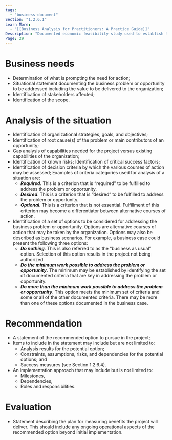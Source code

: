 ```yaml
---
tags:
  - "business-document"
Section: "1.2.6.1"
Learn More:
  - "[[Business Analysis for Practitioners: A Practice Guide]]"
Description: "Documented economic feasibility study used to establish the validity of the benefits of a selected component lacking sufficient definition and that is used as a basis for the authorization of further project management activities. The business case lists the objectives and reasons for project initiation. It helps measure the project success at the end of the project against the project objectives. The business case is a project business document that is used throughout the project life cycle. The business case may be used before the project initiation and may result in a go/no-go decision for the project."
Page: 29
---
```

# Business needs
- Determination of what is prompting the need for action;
- Situational statement documenting the business problem or opportunity to be addressed including the value to be delivered to the organization;
- Identification of stakeholders affected;
- Identification of the scope.
# Analysis of the situation
- Identification of organizational strategies, goals, and objectives;
- Identification of root cause(s) of the problem or main contributors of an opportunity;
- Gap analysis of capabilities needed for the project versus existing capabilities of the organization;
- Identification of known risks; Identification of critical success factors;
- Identification of decision criteria by which the various courses of action may be assessed;
     Examples of criteria categories used for analysis of a situation are:
	- ***Required***. This is a criterion that is “required” to be fulfilled to address the problem or opportunity.
	- ***Desired***. This is a criterion that is “desired” to be fulfilled to address the problem or opportunity.
	- ***Optional***. This is a criterion that is not essential. Fulfillment of this criterion may become a differentiator between alternative courses of action.
- Identification of a set of options to be considered for addressing the business problem or opportunity. Options are alternative courses of action that may be taken by the organization. Options may also be described as business scenarios. For example, a business case could present the following three options:
	- ***Do nothing***. This is also referred to as the “business as usual” option. Selection of this option results in the project not being authorized.
	- ***Do the minimum work possible to address the problem or opportunity***. The minimum may be established by identifying the set of documented criteria that are key in addressing the problem or opportunity.
	- ***Do more than the minimum work possible to address the problem or opportunity***. This option meets the minimum set of criteria and some or all of the other documented criteria. There may be more than one of these options documented in the business case.
# Recommendation
- A statement of the recommended option to pursue in the project;
- Items to include in the statement may include but are not limited to:
	- Analysis results for the potential option;
	- Constraints, assumptions, risks, and dependencies for the potential options; and
	- Success measures (see Section 1.2.6.4).  
- An implementation approach that may include but is not limited to:
	- Milestones,
	- Dependencies,
	- Roles and responsibilities.
# Evaluation
- Statement describing the plan for measuring benefits the project will deliver. This should include any ongoing operational aspects of the recommended option beyond initial implementation.